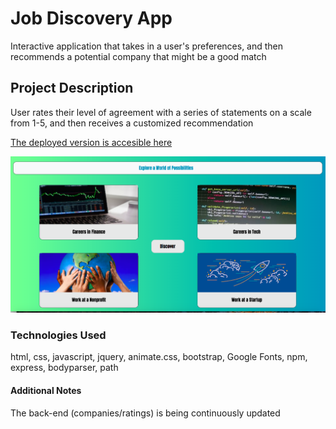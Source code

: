 # Job Discovery App
Interactive application that takes in a user's preferences, and then recommends a potential company that might be a good match

## Project Description
User rates their level of agreement with a series of statements on a scale from 1-5, and then receives a customized recommendation

[The deployed version is accesible here](https://jobdiscoveryapp.herokuapp.com/)

![alt text](app/public/assets/Images/jobFpic.png)

### Technologies Used

html, css, javascript, jquery, animate.css, bootstrap, Google Fonts, npm, express, bodyparser, path

#### Additional Notes

The back-end (companies/ratings) is being continuously updated
